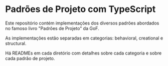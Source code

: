 # Padrões de Projeto com TypeScript

Este repositório contém implementações dos diversos padrões abordados no
famoso livro "Padrões de Projeto" da GoF.

As implementações estão separadas em categorias: behavioral, creational e
structural.

Há READMEs em cada diretório com detalhes sobre cada categoria e sobre cada
padrão de projeto.
